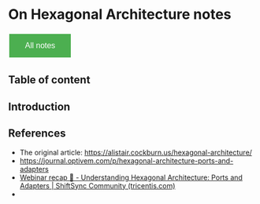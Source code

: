 # On Hexagonal Architecture notes

<style>
  .back-button {
    background-color: #4CAF50; /* Green */
    border: none;
    color: white;
    padding: 15px 32px;
    text-align: center;
    text-decoration: none;
    display: inline-block;
    font-size: 16px;
    margin: 4px 2px;
    cursor: pointer;
  }
</style>

<button class="back-button" onclick="window.location.href='https://matiaspakua.github.io/tech.notes.io'">All notes</button>

## Table of content 


## Introduction


## References

 - The original article: https://alistair.cockburn.us/hexagonal-architecture/
 - https://journal.optivem.com/p/hexagonal-architecture-ports-and-adapters
 - [Webinar recap 🎥 - Understanding Hexagonal Architecture: Ports and Adapters | ShiftSync Community (tricentis.com)](https://shiftsync.tricentis.com/development-methodologies-47/webinar-recap-understanding-hexagonal-architecture-ports-and-adapters-513)
 - 
